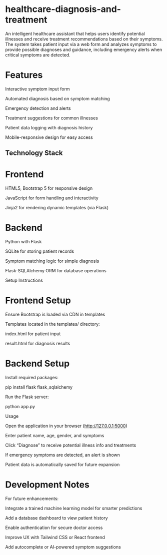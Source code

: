 # healthcare-diagnosis-and-treatment
An intelligent healthcare assistant that helps users identify potential illnesses and receive treatment recommendations based on their symptoms. The system takes patient input via a web form and analyzes symptoms to provide possible diagnoses and guidance, including emergency alerts when critical symptoms are detected.

 # Features

Interactive symptom input form

Automated diagnosis based on symptom matching

Emergency detection and alerts

Treatment suggestions for common illnesses

Patient data logging with diagnosis history

Mobile-responsive design for easy access

## Technology Stack

# Frontend

  HTML5, Bootstrap 5 for responsive design

  JavaScript for form handling and interactivity

  Jinja2 for rendering dynamic templates (via Flask)

# Backend

Python with Flask

SQLite for storing patient records

Symptom matching logic for simple diagnosis

Flask-SQLAlchemy ORM for database operations

Setup Instructions

# Frontend Setup

Ensure Bootstrap is loaded via CDN in templates

Templates located in the templates/ directory:

index.html for patient input

result.html for diagnosis results

# Backend Setup

Install required packages:

pip install flask flask_sqlalchemy

Run the Flask server:

python app.py

Usage

Open the application in your browser (http://127.0.0.1:5000)

Enter patient name, age, gender, and symptoms

Click “Diagnose” to receive potential illness info and treatments

If emergency symptoms are detected, an alert is shown

Patient data is automatically saved for future expansion

# Development Notes

For future enhancements:

Integrate a trained machine learning model for smarter predictions

Add a database dashboard to view patient history

Enable authentication for secure doctor access

Improve UX with Tailwind CSS or React frontend

Add autocomplete or AI-powered symptom suggestions
